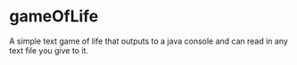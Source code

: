 gameOfLife
==========

A simple text game of life that outputs to a java console and can read in any text file you give to it.
